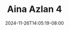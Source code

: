 --- 
title: "Aina Azlan 4"
description: "nonton   Aina Azlan 4 terbaru   new"
date: 2024-11-26T14:05:19-08:00
file_code: "l6sjngcwpybi"
draft: false
cover: "1hiobca4bwyhs02j.jpg"
tags: ["Aina", "Azlan", "bokep-indo", "bokep-viral", "bokep-ig"]
length: 78
fld_id: "1483110"
foldername: "Aina Azlan"
categories: ["Aina Azlan"]
views: 0
---